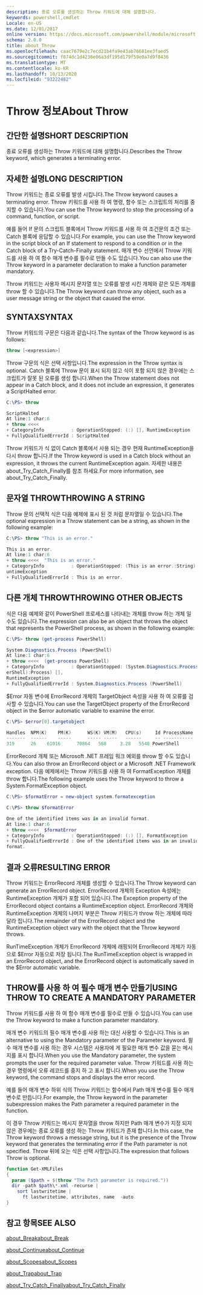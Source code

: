 ```yaml
---
description: 종료 오류를 생성하는 Throw 키워드에 대해 설명합니다.
keywords: powershell,cmdlet
Locale: en-US
ms.date: 12/01/2017
online version: https://docs.microsoft.com/powershell/module/microsoft.powershell.core/about/about_throw?view=powershell-5.1&WT.mc_id=ps-gethelp
schema: 2.0.0
title: about_Throw
ms.openlocfilehash: caac7679e2c7ecd21b4fa9e43ab76681ee3faed5
ms.sourcegitcommit: f874dc1d4236e06a3df195d179f59e0a7d9f8436
ms.translationtype: MT
ms.contentlocale: ko-KR
ms.lasthandoff: 10/13/2020
ms.locfileid: "93222482"
---
```

# <a name="about-throw"></a><span data-ttu-id="a23e4-104">Throw 정보</span><span class="sxs-lookup"><span data-stu-id="a23e4-104">About Throw</span></span>

## <a name="short-description"></a><span data-ttu-id="a23e4-105">간단한 설명</span><span class="sxs-lookup"><span data-stu-id="a23e4-105">SHORT DESCRIPTION</span></span>

<span data-ttu-id="a23e4-106">종료 오류를 생성하는 Throw 키워드에 대해 설명합니다.</span><span class="sxs-lookup"><span data-stu-id="a23e4-106">Describes the Throw keyword, which generates a terminating error.</span></span>

## <a name="long-description"></a><span data-ttu-id="a23e4-107">자세한 설명</span><span class="sxs-lookup"><span data-stu-id="a23e4-107">LONG DESCRIPTION</span></span>

<span data-ttu-id="a23e4-108">Throw 키워드는 종료 오류를 발생 시킵니다.</span><span class="sxs-lookup"><span data-stu-id="a23e4-108">The Throw keyword causes a terminating error.</span></span> <span data-ttu-id="a23e4-109">Throw 키워드를 사용 하 여 명령, 함수 또는 스크립트의 처리를 중지할 수 있습니다.</span><span class="sxs-lookup"><span data-stu-id="a23e4-109">You can use the Throw keyword to stop the processing of a command, function, or script.</span></span>

<span data-ttu-id="a23e4-110">예를 들어 If 문의 스크립트 블록에서 Throw 키워드를 사용 하 여 조건문의 조건 또는 Catch 블록에 응답할 수 있습니다.</span><span class="sxs-lookup"><span data-stu-id="a23e4-110">For example, you can use the Throw keyword in the script block of an If statement to respond to a condition or in the Catch block of a Try-Catch-Finally statement.</span></span> <span data-ttu-id="a23e4-111">매개 변수 선언에서 Throw 키워드를 사용 하 여 함수 매개 변수를 필수로 만들 수도 있습니다.</span><span class="sxs-lookup"><span data-stu-id="a23e4-111">You can also use the Throw keyword in a parameter declaration to make a function parameter mandatory.</span></span>

<span data-ttu-id="a23e4-112">Throw 키워드는 사용자 메시지 문자열 또는 오류를 발생 시킨 개체와 같은 모든 개체를 throw 할 수 있습니다.</span><span class="sxs-lookup"><span data-stu-id="a23e4-112">The Throw keyword can throw any object, such as a user message string or the object that caused the error.</span></span>

## <a name="syntax"></a><span data-ttu-id="a23e4-113">SYNTAX</span><span class="sxs-lookup"><span data-stu-id="a23e4-113">SYNTAX</span></span>

<span data-ttu-id="a23e4-114">Throw 키워드의 구문은 다음과 같습니다.</span><span class="sxs-lookup"><span data-stu-id="a23e4-114">The syntax of the Throw keyword is as follows:</span></span>

```powershell
throw [<expression>]
```

<span data-ttu-id="a23e4-115">Throw 구문의 식은 선택 사항입니다.</span><span class="sxs-lookup"><span data-stu-id="a23e4-115">The expression in the Throw syntax is optional.</span></span> <span data-ttu-id="a23e4-116">Catch 블록에 Throw 문이 표시 되지 않고 식이 포함 되지 않은 경우에는 스크립트가 잘못 된 오류를 생성 합니다.</span><span class="sxs-lookup"><span data-stu-id="a23e4-116">When the Throw statement does not appear in a Catch block, and it does not include an expression, it generates a ScriptHalted error.</span></span>

```powershell
C:\PS> throw

ScriptHalted
At line:1 char:6
+ throw <<<<
+ CategoryInfo          : OperationStopped: (:) [], RuntimeException
+ FullyQualifiedErrorId : ScriptHalted
```

<span data-ttu-id="a23e4-117">Throw 키워드가 식 없이 Catch 블록에서 사용 되는 경우 현재 RuntimeException을 다시 throw 합니다.</span><span class="sxs-lookup"><span data-stu-id="a23e4-117">If the Throw keyword is used in a Catch block without an expression, it throws the current RuntimeException again.</span></span> <span data-ttu-id="a23e4-118">자세한 내용은 about_Try_Catch_Finally를 참조 하세요.</span><span class="sxs-lookup"><span data-stu-id="a23e4-118">For more information, see about_Try_Catch_Finally.</span></span>

## <a name="throwing-a-string"></a><span data-ttu-id="a23e4-119">문자열 THROW</span><span class="sxs-lookup"><span data-stu-id="a23e4-119">THROWING A STRING</span></span>

<span data-ttu-id="a23e4-120">Throw 문의 선택적 식은 다음 예제에 표시 된 것 처럼 문자열일 수 있습니다.</span><span class="sxs-lookup"><span data-stu-id="a23e4-120">The optional expression in a Throw statement can be a string, as shown in the following example:</span></span>

```powershell
C:\PS> throw "This is an error."

This is an error.
At line:1 char:6
+ throw <<<<  "This is an error."
+ CategoryInfo          : OperationStopped: (This is an error.:String) [], R
untimeException
+ FullyQualifiedErrorId : This is an error.
```

## <a name="throwing-other-objects"></a><span data-ttu-id="a23e4-121">다른 개체 THROW</span><span class="sxs-lookup"><span data-stu-id="a23e4-121">THROWING OTHER OBJECTS</span></span>

<span data-ttu-id="a23e4-122">식은 다음 예제와 같이 PowerShell 프로세스를 나타내는 개체를 throw 하는 개체 일 수도 있습니다.</span><span class="sxs-lookup"><span data-stu-id="a23e4-122">The expression can also be an object that throws the object that represents the PowerShell process, as shown in the following example:</span></span>

```powershell
C:\PS> throw (get-process PowerShell)

System.Diagnostics.Process (PowerShell)
At line:1 char:6
+ throw <<<<  (get-process PowerShell)
+ CategoryInfo          : OperationStopped: (System.Diagnostics.Process (Pow
erShell):Process) [],
RuntimeException
+ FullyQualifiedErrorId : System.Diagnostics.Process (PowerShell)
```

<span data-ttu-id="a23e4-123">$Error 자동 변수에 ErrorRecord 개체의 TargetObject 속성을 사용 하 여 오류를 검사할 수 있습니다.</span><span class="sxs-lookup"><span data-stu-id="a23e4-123">You can use the TargetObject property of the ErrorRecord object in the $error automatic variable to examine the error.</span></span>

```powershell
C:\PS> $error[0].targetobject

Handles  NPM(K)    PM(K)      WS(K) VM(M)   CPU(s)     Id ProcessName
-------  ------    -----      ----- -----   ------     -- -----------
319      26    61016      70864   568     3.28   5548 PowerShell
```

<span data-ttu-id="a23e4-124">ErrorRecord 개체 또는 Microsoft .NET 프레임 워크 예외를 throw 할 수도 있습니다.</span><span class="sxs-lookup"><span data-stu-id="a23e4-124">You can also throw an ErrorRecord object or a Microsoft .NET Framework exception.</span></span> <span data-ttu-id="a23e4-125">다음 예제에서는 Throw 키워드를 사용 하 여 FormatException 개체를 throw 합니다.</span><span class="sxs-lookup"><span data-stu-id="a23e4-125">The following example uses the Throw keyword to throw a System.FormatException object.</span></span>

```powershell
C:\PS> $formatError = new-object system.formatexception

C:\PS> throw $formatError

One of the identified items was in an invalid format.
At line:1 char:6
+ throw <<<<  $formatError
+ CategoryInfo          : OperationStopped: (:) [], FormatException
+ FullyQualifiedErrorId : One of the identified items was in an invalid
format.
```

## <a name="resulting-error"></a><span data-ttu-id="a23e4-126">결과 오류</span><span class="sxs-lookup"><span data-stu-id="a23e4-126">RESULTING ERROR</span></span>

<span data-ttu-id="a23e4-127">Throw 키워드는 ErrorRecord 개체를 생성할 수 있습니다.</span><span class="sxs-lookup"><span data-stu-id="a23e4-127">The Throw keyword can generate an ErrorRecord object.</span></span> <span data-ttu-id="a23e4-128">ErrorRecord 개체의 Exception 속성에는 RuntimeException 개체가 포함 되어 있습니다.</span><span class="sxs-lookup"><span data-stu-id="a23e4-128">The Exception property of the ErrorRecord object contains a RuntimeException object.</span></span> <span data-ttu-id="a23e4-129">ErrorRecord 개체와 RuntimeException 개체의 나머지 부분은 Throw 키워드가 throw 하는 개체에 따라 달라 집니다.</span><span class="sxs-lookup"><span data-stu-id="a23e4-129">The remainder of the ErrorRecord object and the RuntimeException object vary with the object that the Throw keyword throws.</span></span>

<span data-ttu-id="a23e4-130">RunTimeException 개체가 ErrorRecord 개체에 래핑되어 ErrorRecord 개체가 자동으로 $Error 자동으로 저장 됩니다.</span><span class="sxs-lookup"><span data-stu-id="a23e4-130">The RunTimeException object is wrapped in an ErrorRecord object, and the ErrorRecord object is automatically saved in the $Error automatic variable.</span></span>

## <a name="using-throw-to-create-a-mandatory-parameter"></a><span data-ttu-id="a23e4-131">THROW를 사용 하 여 필수 매개 변수 만들기</span><span class="sxs-lookup"><span data-stu-id="a23e4-131">USING THROW TO CREATE A MANDATORY PARAMETER</span></span>

<span data-ttu-id="a23e4-132">Throw 키워드를 사용 하 여 함수 매개 변수를 필수로 만들 수 있습니다.</span><span class="sxs-lookup"><span data-stu-id="a23e4-132">You can use the Throw keyword to make a function parameter mandatory.</span></span>

<span data-ttu-id="a23e4-133">매개 변수 키워드의 필수 매개 변수를 사용 하는 대신 사용할 수 있습니다.</span><span class="sxs-lookup"><span data-stu-id="a23e4-133">This is an alternative to using the Mandatory parameter of the Parameter keyword.</span></span> <span data-ttu-id="a23e4-134">필수 매개 변수를 사용 하는 경우 시스템은 사용자에 게 필요한 매개 변수 값을 묻는 메시지를 표시 합니다.</span><span class="sxs-lookup"><span data-stu-id="a23e4-134">When you use the Mandatory parameter, the system prompts the user for the required parameter value.</span></span> <span data-ttu-id="a23e4-135">Throw 키워드를 사용 하는 경우 명령에서 오류 레코드를 중지 하 고 표시 합니다.</span><span class="sxs-lookup"><span data-stu-id="a23e4-135">When you use the Throw keyword, the command stops and displays the error record.</span></span>

<span data-ttu-id="a23e4-136">예를 들어 매개 변수 하위 식의 Throw 키워드는 함수에서 Path 매개 변수를 필수 매개 변수로 만듭니다.</span><span class="sxs-lookup"><span data-stu-id="a23e4-136">For example, the Throw keyword in the parameter subexpression makes the Path parameter a required parameter in the function.</span></span>

<span data-ttu-id="a23e4-137">이 경우 Throw 키워드는 메시지 문자열을 throw 하지만 Path 매개 변수가 지정 되지 않은 경우에는 종료 오류를 생성 하는 Throw 키워드가 존재 합니다.</span><span class="sxs-lookup"><span data-stu-id="a23e4-137">In this case, the Throw keyword throws a message string, but it is the presence of the Throw keyword that generates the terminating error if the Path parameter is not specified.</span></span> <span data-ttu-id="a23e4-138">Throw 뒤에 오는 식은 선택 사항입니다.</span><span class="sxs-lookup"><span data-stu-id="a23e4-138">The expression that follows Throw is optional.</span></span>

```powershell
function Get-XMLFiles
{
  param ($path = $(throw "The Path parameter is required."))
  dir -path $path\*.xml -recurse |
    sort lastwritetime |
      ft lastwritetime, attributes, name  -auto
}
```

## <a name="see-also"></a><span data-ttu-id="a23e4-139">참고 항목</span><span class="sxs-lookup"><span data-stu-id="a23e4-139">SEE ALSO</span></span>

[<span data-ttu-id="a23e4-140">about_Break</span><span class="sxs-lookup"><span data-stu-id="a23e4-140">about_Break</span></span>](about_Break.md)

[<span data-ttu-id="a23e4-141">about_Continue</span><span class="sxs-lookup"><span data-stu-id="a23e4-141">about_Continue</span></span>](about_Continue.md)

[<span data-ttu-id="a23e4-142">about_Scopes</span><span class="sxs-lookup"><span data-stu-id="a23e4-142">about_Scopes</span></span>](about_Scopes.md)

[<span data-ttu-id="a23e4-143">about_Trap</span><span class="sxs-lookup"><span data-stu-id="a23e4-143">about_Trap</span></span>](about_Trap.md)

[<span data-ttu-id="a23e4-144">about_Try_Catch_Finally</span><span class="sxs-lookup"><span data-stu-id="a23e4-144">about_Try_Catch_Finally</span></span>](about_Try_Catch_Finally.md)
